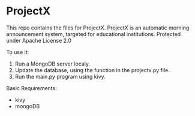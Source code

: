# ProjectX

This repo contains the files for ProjectX.
ProjectX is an automatic morning announcement system, targeted for educational institutions.
Protected under Apache License 2.0

To use it:
1. Run a MongoDB server localy.
2. Update the database, using the function in the projectx.py file.
3. Run the main.py program using kivy.

Basic Requirements:
- kivy
- mongoDB
